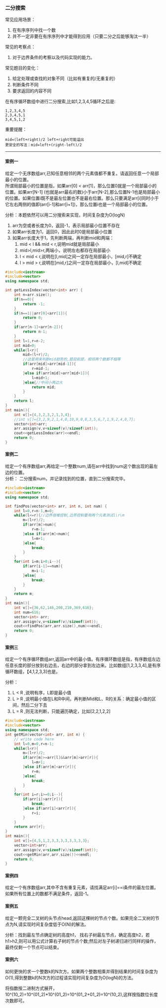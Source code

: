 ### 二分搜索

常见应用场景：  
1. 在有序序列中找一个数
2. 并不一定非要在有序序列中才能得到应用（只要二分之后能够淘汰一半）

常见的考察点：  
1. 对于边界条件的考察以及代码实现的能力。

常见题目的变化：  
1. 给定处理或查找的对象不同（比如有重复的/无重复的）
2. 判断条件不同
3. 要求返回的内容不同

在有序循环数组中进行二分搜索,比如1,2,3,4,5循环之后是:
```
1,2,3,4,5
2,3,4,5,1
3,4,5,1,2
``` 
重要提醒：
```
mid=(left+right)/2 left+right可能溢出
更安全的写法：mid=left+(right-left)/2
```

---

#### 案例一

给定一个无序数组arr,已知任意相邻的两个元素值都不重复。请返回任意一个局部最小的位置。  
所谓局部最小的位置是指，如果arr[0] < arr[1]，那么位置0就是一个局部最小的位置。如果arr[N-1] (也就是arr最右的数)小于arr[N-2],那么位置N-1也是局部最小的位置。如果位置i既不是最左位置也不是最右位置。那么只要满足arr[i]同时小于它左右两侧的值即(arr[i-1]和arr[i+1])，那么位置i也是一个局部最小的位置。  

分析：本题依然可以用二分搜索来实现，时间复杂度为O(logN)  
1. arr为空或者长度为0，返回-1，表示局部最小位置不存在
2. 如果arr长度为1，返回0，因此此时0是局部最小位置
3. 如果arr长度大于1，先判断两端，再判断mid和两端：
    1) mid < l && mid < r,说明mid就是局部最小  
    2) mid>l,mid>r,两端小，说明左右都存在局部最小  
    3) l < mid < r,说明在[l,mid]之间一定存在局部最小，[mid,r]不确定  
    4) l > mid > r,说明在[mid,r]之间一定存在局部最小，[l,mid]不确定  

```cpp
#include<iostream>
#include<vector>
using namespace std;

int getLessIndex(vector<int> arr) {
	int n=arr.size();
	if(n==0){
		return -1;
	}
	if(n==1||arr[0]<arr[1]){
		return 0;
	}
	if(arr[n-1]<arr[n-2]){
		return n-1;
	}
	int l=1,r=n-2;
	int mid=0;
	while(l<r){
		mid=(l+r)/2;
		//这是用来判断mid趋势的,题目前提，相邻两个数都不相等
		if(arr[mid]>arr[mid-1]){
			r=mid-1;
		}else if(arr[mid]>arr[mid+1]){
			l=mid+1;
		}else{//中间小两边大
			return mid;
		}
	}
	return l;
}
int main(){
	int v[]={4,3,2,3,2,1,3,4};
	//int v[]={3,2,9,2,1,4,0,10,9,0,8,3,5,6,7,1,9,2,4,0,7};
	vector<int>arr;
	arr.assign(v,v+sizeof(v)/sizeof(int));
	cout<<getLessIndex(arr)<<endl;
	return 0;
}
```

#### 案例二

给定一个有序数组arr,再给定一个整数num,请在arr中找到num这个数出现的最左边的位置。  
分析： 二分搜索num，并记录找到的位置，直到二分搜索完毕。

```cpp
#include<iostream>
#include<vector>
using namespace std;

int findPos(vector<int> arr, int n, int num) {
	int l=0,r=n-1,m=0;
	while(l<=r){//边界很难控制,边界控制要用两个元素测试l\r\m
		m=(l+r)/2;
		if(arr[m]>num){
			r=m-1;
		}else if(arr[m]<num){
			l=m+1;
		}else{
			break;
		}
	}
	for(int i=m;i>0;i--){
		if(arr[i-1]==num){
			m=i-1;
		}else{
			break;
		}
	}
	return m;
}
int main(){
	int v[]={36,62,146,208,210,369,616};
	int num=616;
	vector<int> arr;
	arr.assign(v,v+sizeof(v)/sizeof(int));
	cout<<findPos(arr,arr.size(),num)<<endl;
	return 0;
}
```

#### 案例三

给定一个有序循环数组arr,返回arr中的最小值。有序循环数组是指，有序数组左边任意长度的部分放到右边去，右边的部分拿到左边来。比如数组[1,2,3,3,4],是有序循环数组，【4,1,2,3,3]也是。

分析：  
1. L < R ,说明有序，L即是最小值
2. L > R ,说明最小值在L和R中间，再判断Mid和L、R的关系：确定最小值的区间，然后二分下去
3. L = R ,则无法判断，只能遍历确定，比如[2,2,1,2,2]

```cpp
#include<iostream>
#include<vector>
using namespace std;
int getMin(vector<int> arr, int n) {
	// write code here
	int l=0,m=0,r=n-1;
	while(l<r){
		m=(l+r)/2;
		if(arr[m]>=arr[l]&&arr[m]>arr[r]){
			l=m+1;
		}else if(arr[m]<arr[r]){
			r=m;
		}else{
			break;
		}
	}
	for(int i=r;i>=0;i--){
		if(arr[i]>arr[r]){
			break;
		}else if(arr[i]<arr[r]){
			r=i;
		}
	}
	return arr[r];
}
int main(){
	int v[]={4,5,1,2,3,3,3,3,3,3,3,3};
	vector<int>arr;
	arr.assign(v,v+sizeof(v)/sizeof(int));
	cout<<getMin(arr,arr.size())<<endl;
	return 0;
}
```


#### 案例四

给定一个有序数组arr,其中不含有重复元素，请找满足arr[i]==i条件的最左位置。如果所有位置上的数都不满足条件，返回-1。


#### 案例五

给定一颗完全二叉树的头节点head,返回这棵树的节点个数。如果完全二叉树的节点为N,请实现时间复杂度低于O(N)的解法。

分析：找到最左节点确定树的高度h1， 找右子树最左节点，确定高度h2，若h1>h2,则可以用公式计算右子树的节点个数;然后对左子树递归进行同样的操作，最终仅剩一个节点可以结束。


#### 案例六

如何更快的求一个整数k的N次方。如果两个整数相乘并得到结果的时间复杂度为O(1),得到整数k的N次方的过程请实现时间复杂度为O(logN)的方法。

将指数按二进制方式展开，10^(10_2)=10^(01_2)*10^(01_2)=10^(01_2+01_2)=10^(10_2),这样按指数位长度次数即可。


 